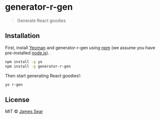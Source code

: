 # generator-r-gen
> Generate React goodies

## Installation

First, install [Yeoman](http://yeoman.io) and generator-r-gen using [npm](https://www.npmjs.com/) (we assume you have pre-installed [node.js](https://nodejs.org/)).

```bash
npm install -g yo
npm install -g generator-r-gen 
```

Then start generating React goodies!:

```bash
yo r-gen
```

## License

MIT © [James Sear]()
